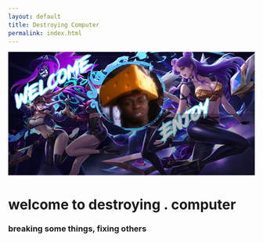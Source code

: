 ```yaml
---
layout: default
title: Destroying Computer
permalink: index.html
---
```

![logo](./assets/img/welcome.png)

# welcome to destroying . computer

### breaking some things, fixing others